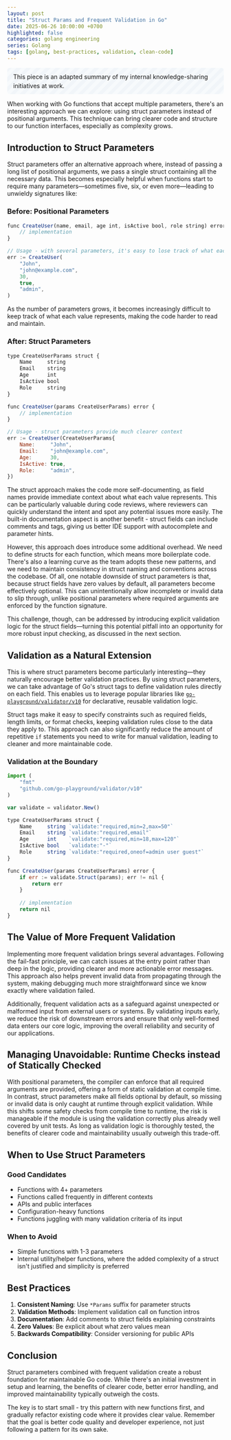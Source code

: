 ```yaml
---
layout: post
title: "Struct Params and Frequent Validation in Go"
date: 2025-06-26 10:00:00 +0700
highlighted: false
categories: golang engineering
series: Golang
tags: [golang, best-practices, validation, clean-code]
---
```


<div class="text-sm text-gray-500" style="line-height: 1.5; background: repeating-linear-gradient(-45deg, #f7fafc, #f7fafc 8px, #f1f5f9 8px, #f1f5f9 16px); padding: 0.7em 1em; border-radius: 6px;">
    This piece is an adapted summary of my internal knowledge-sharing initiatives at work.
</div>

When working with Go functions that accept multiple parameters, there's an interesting approach we can explore: using struct parameters instead of positional arguments. This technique can bring clearer code and structure to our function interfaces, especially as complexity grows.

## Introduction to Struct Parameters

Struct parameters offer an alternative approach where, instead of passing a long list of positional arguments, we pass a single struct containing all the necessary data. This becomes especially helpful when functions start to require many parameters—sometimes five, six, or even more—leading to unwieldy signatures like:

### Before: Positional Parameters

```js
func CreateUser(name, email, age int, isActive bool, role string) error {
    // implementation
}

// Usage - with several parameters, it's easy to lose track of what each value means
err := CreateUser(
    "John",
    "john@example.com",
    30,
    true,
    "admin",
)
```

As the number of parameters grows, it becomes increasingly difficult to keep track of what each value represents, making the code harder to read and maintain.

### After: Struct Parameters
```js
type CreateUserParams struct {
    Name     string
    Email    string
    Age      int
    IsActive bool
    Role     string
}

func CreateUser(params CreateUserParams) error {
    // implementation
}

// Usage - struct parameters provide much clearer context
err := CreateUser(CreateUserParams{
    Name:     "John",
    Email:    "john@example.com",
    Age:      30,
    IsActive: true,
    Role:     "admin",
})
```

The struct approach makes the code more self-documenting, as field names provide immediate context about what each value represents. This can be particularly valuable during code reviews, where reviewers can quickly understand the intent and spot any potential issues more easily. The built-in documentation aspect is another benefit - struct fields can include comments and tags, giving us better IDE support with autocomplete and parameter hints.

However, this approach does introduce some additional overhead. We need to define structs for each function, which means more boilerplate code. There's also a learning curve as the team adopts these new patterns, and we need to maintain consistency in struct naming and conventions across the codebase. Of all, one notable downside of struct parameters is that, because struct fields have zero values by default, all parameters become effectively optional. This can unintentionally allow incomplete or invalid data to slip through, unlike positional parameters where required arguments are enforced by the function signature.

This challenge, though, can be addressed by introducing explicit validation logic for the struct fields—turning this potential pitfall into an opportunity for more robust input checking, as discussed in the next section.

## Validation as a Natural Extension

This is where struct parameters become particularly interesting—they naturally encourage better validation practices. By using struct parameters, we can take advantage of Go's struct tags to define validation rules directly on each field. This enables us to leverage popular libraries like [`go-playground/validator/v10`](https://github.com/go-playground/validator) for declarative, reusable validation logic.

Struct tags make it easy to specify constraints such as required fields, length limits, or format checks, keeping validation rules close to the data they apply to. This approach can also significantly reduce the amount of repetitive `if` statements you need to write for manual validation, leading to cleaner and more maintainable code.

### Validation at the Boundary

```js
import (
    "fmt"
    "github.com/go-playground/validator/v10"
)

var validate = validator.New()

type CreateUserParams struct {
    Name     string `validate:"required,min=2,max=50"`
    Email    string `validate:"required,email"`
    Age      int    `validate:"required,min=18,max=120"`
    IsActive bool   `validate:"-"`
    Role     string `validate:"required,oneof=admin user guest"`
}

func CreateUser(params CreateUserParams) error {
    if err := validate.Struct(params); err != nil {
        return err
    }
    
    // implementation
    return nil
}
```

## The Value of More Frequent Validation

Implementing more frequent validation brings several advantages. Following the fail-fast principle, we can catch issues at the entry point rather than deep in the logic, providing clearer and more actionable error messages. This approach also helps prevent invalid data from propagating through the system, making debugging much more straightforward since we know exactly where validation failed.

Additionally, frequent validation acts as a safeguard against unexpected or malformed input from external users or systems. By validating inputs early, we reduce the risk of downstream errors and ensure that only well-formed data enters our core logic, improving the overall reliability and security of our applications.

## Managing Unavoidable: Runtime Checks instead of Statically Checked

With positional parameters, the compiler can enforce that all required arguments are provided, offering a form of static validation at compile time. In contrast, struct parameters make all fields optional by default, so missing or invalid data is only caught at runtime through explicit validation. While this shifts some safety checks from compile time to runtime, the risk is manageable if the module is using the validation correctly plus already well covered by unit tests. As long as validation logic is thoroughly tested, the benefits of clearer code and maintainability usually outweigh this trade-off.

## When to Use Struct Parameters

### Good Candidates
- Functions with 4+ parameters
- Functions called frequently in different contexts
- APIs and public interfaces
- Configuration-heavy functions
- Functions juggling with many validation criteria of its input

### When to Avoid
- Simple functions with 1-3 parameters
- Internal utility/helper functions, where the added complexity of a struct isn't justified and simplicity is preferred

## Best Practices

1. **Consistent Naming**: Use `*Params` suffix for parameter structs
2. **Validation Methods**: Implement validation call on function intros
3. **Documentation**: Add comments to struct fields explaining constraints
4. **Zero Values**: Be explicit about what zero values mean
5. **Backwards Compatibility**: Consider versioning for public APIs

## Conclusion

Struct parameters combined with frequent validation create a robust foundation for maintainable Go code. While there's an initial investment in setup and learning, the benefits of clearer code, better error handling, and improved maintainability typically outweigh the costs.

The key is to start small - try this pattern with new functions first, and gradually refactor existing code where it provides clear value. Remember that the goal is better code quality and developer experience, not just following a pattern for its own sake.
